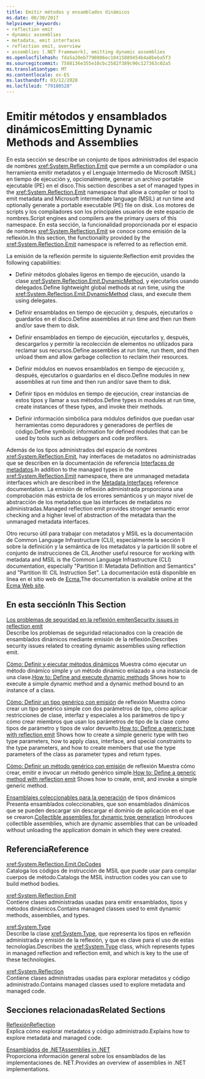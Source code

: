 ```yaml
---
title: Emitir métodos y ensamblados dinámicos
ms.date: 08/30/2017
helpviewer_keywords:
- reflection emit
- dynamic assemblies
- metadata, emit interfaces
- reflection emit, overview
- assemblies [.NET Framework], emitting dynamic assemblies
ms.openlocfilehash: fda5a20eb7798086ec10415889454b4a8beba5f3
ms.sourcegitcommit: 7588136e355e10cbc2582f389c90c127363c02a5
ms.translationtype: MT
ms.contentlocale: es-ES
ms.lasthandoff: 03/12/2020
ms.locfileid: "79180528"
---
```

# <a name="emitting-dynamic-methods-and-assemblies"></a><span data-ttu-id="30afa-102">Emitir métodos y ensamblados dinámicos</span><span class="sxs-lookup"><span data-stu-id="30afa-102">Emitting Dynamic Methods and Assemblies</span></span>

<span data-ttu-id="30afa-103">En esta sección se describe un conjunto de tipos administrados del espacio de nombres <xref:System.Reflection.Emit> que permite a un compilador o una herramienta emitir metadatos y el Lenguaje Intermedio de Microsoft (MSIL) en tiempo de ejecución y, opcionalmente, generar un archivo portable ejecutable (PE) en el disco.</span><span class="sxs-lookup"><span data-stu-id="30afa-103">This section describes a set of managed types in the <xref:System.Reflection.Emit> namespace that allow a compiler or tool to emit metadata and Microsoft intermediate language (MSIL) at run time and optionally generate a portable executable (PE) file on disk.</span></span> <span data-ttu-id="30afa-104">Los motores de scripts y los compiladores son los principales usuarios de este espacio de nombres.</span><span class="sxs-lookup"><span data-stu-id="30afa-104">Script engines and compilers are the primary users of this namespace.</span></span> <span data-ttu-id="30afa-105">En esta sección, la funcionalidad proporcionada por el espacio de nombres <xref:System.Reflection.Emit> se conoce como emisión de la reflexión.</span><span class="sxs-lookup"><span data-stu-id="30afa-105">In this section, the functionality provided by the <xref:System.Reflection.Emit> namespace is referred to as reflection emit.</span></span>  
  
<span data-ttu-id="30afa-106">La emisión de la reflexión permite lo siguiente:</span><span class="sxs-lookup"><span data-stu-id="30afa-106">Reflection emit provides the following capabilities:</span></span>  
  
- <span data-ttu-id="30afa-107">Definir métodos globales ligeros en tiempo de ejecución, usando la clase <xref:System.Reflection.Emit.DynamicMethod>, y ejecutarlos usando delegados.</span><span class="sxs-lookup"><span data-stu-id="30afa-107">Define lightweight global methods at run time, using the <xref:System.Reflection.Emit.DynamicMethod> class, and execute them using delegates.</span></span>  
  
- <span data-ttu-id="30afa-108">Definir ensamblados en tiempo de ejecución y, después, ejecutarlos o guardarlos en el disco.</span><span class="sxs-lookup"><span data-stu-id="30afa-108">Define assemblies at run time and then run them and/or save them to disk.</span></span>  
  
- <span data-ttu-id="30afa-109">Definir ensamblados en tiempo de ejecución, ejecutarlos y, después, descargarlos y permitir la recolección de elementos no utilizados para reclamar sus recursos.</span><span class="sxs-lookup"><span data-stu-id="30afa-109">Define assemblies at run time, run them, and then unload them and allow garbage collection to reclaim their resources.</span></span>  
  
- <span data-ttu-id="30afa-110">Definir módulos en nuevos ensamblados en tiempo de ejecución y, después, ejecutarlos o guardarlos en el disco.</span><span class="sxs-lookup"><span data-stu-id="30afa-110">Define modules in new assemblies at run time and then run and/or save them to disk.</span></span>  
  
- <span data-ttu-id="30afa-111">Definir tipos en módulos en tiempo de ejecución, crear instancias de estos tipos y llamar a sus métodos.</span><span class="sxs-lookup"><span data-stu-id="30afa-111">Define types in modules at run time, create instances of these types, and invoke their methods.</span></span>  
  
- <span data-ttu-id="30afa-112">Definir información simbólica para módulos definidos que puedan usar herramientas como depuradores y generadores de perfiles de código.</span><span class="sxs-lookup"><span data-stu-id="30afa-112">Define symbolic information for defined modules that can be used by tools such as debuggers and code profilers.</span></span>  
  
<span data-ttu-id="30afa-113">Además de los tipos administrados del espacio de nombres <xref:System.Reflection.Emit>, hay interfaces de metadatos no administradas que se describen en la documentación de referencia [Interfaces de metadatos](../unmanaged-api/metadata/metadata-interfaces.md).</span><span class="sxs-lookup"><span data-stu-id="30afa-113">In addition to the managed types in the <xref:System.Reflection.Emit> namespace, there are unmanaged metadata interfaces which are described in the [Metadata Interfaces](../unmanaged-api/metadata/metadata-interfaces.md) reference documentation.</span></span> <span data-ttu-id="30afa-114">La emisión de reflexión administrada proporciona una comprobación más estricta de los errores semánticos y un mayor nivel de abstracción de los metadatos que las interfaces de metadatos no administradas.</span><span class="sxs-lookup"><span data-stu-id="30afa-114">Managed reflection emit provides stronger semantic error checking and a higher level of abstraction of the metadata than the unmanaged metadata interfaces.</span></span>  
  
<span data-ttu-id="30afa-115">Otro recurso útil para trabajar con metadatos y MSIL es la documentación de Common Language Infrastructure (CLI), especialmente la sección II sobre la definición y la semántica de los metadatos y la partición III sobre el conjunto de instrucciones de CIL.</span><span class="sxs-lookup"><span data-stu-id="30afa-115">Another useful resource for working with metadata and MSIL is the Common Language Infrastructure (CLI) documentation, especially "Partition II: Metadata Definition and Semantics" and "Partition III: CIL Instruction Set".</span></span> <span data-ttu-id="30afa-116">La documentación está disponible en línea en el sitio web de [Ecma.](https://www.ecma-international.org/publications/standards/Ecma-335.htm)</span><span class="sxs-lookup"><span data-stu-id="30afa-116">The documentation is available online at the [Ecma Web site](https://www.ecma-international.org/publications/standards/Ecma-335.htm).</span></span>  
  
## <a name="in-this-section"></a><span data-ttu-id="30afa-117">En esta sección</span><span class="sxs-lookup"><span data-stu-id="30afa-117">In This Section</span></span>
  
[<span data-ttu-id="30afa-118">Los problemas de seguridad en la reflexión emiten</span><span class="sxs-lookup"><span data-stu-id="30afa-118">Security issues in reflection emit</span></span>](security-issues-in-reflection-emit.md)  
<span data-ttu-id="30afa-119">Describe los problemas de seguridad relacionados con la creación de ensamblados dinámicos mediante emisión de la reflexión.</span><span class="sxs-lookup"><span data-stu-id="30afa-119">Describes security issues related to creating dynamic assemblies using reflection emit.</span></span>  

<span data-ttu-id="30afa-120">[Cómo: Definir y ejecutar métodos dinámicos](how-to-define-and-execute-dynamic-methods.md) Muestra cómo ejecutar un método dinámico simple y un método dinámico enlazado a una instancia de una clase.</span><span class="sxs-lookup"><span data-stu-id="30afa-120">[How to: Define and execute dynamic methods](how-to-define-and-execute-dynamic-methods.md) Shows how to execute a simple dynamic method and a dynamic method bound to an instance of a class.</span></span>

<span data-ttu-id="30afa-121">[Cómo: Definir un tipo genérico con emisión](how-to-define-a-generic-type-with-reflection-emit.md) de reflexión Muestra cómo crear un tipo genérico simple con dos parámetros de tipo, cómo aplicar restricciones de clase, interfaz y especiales a los parámetros de tipo y cómo crear miembros que usan los parámetros de tipo de la clase como tipos de parámetro y tipos de valor devuelto.</span><span class="sxs-lookup"><span data-stu-id="30afa-121">[How to: Define a generic type with reflection emit](how-to-define-a-generic-type-with-reflection-emit.md) Shows how to create a simple generic type with two type parameters, how to apply class, interface, and special constraints to the type parameters, and how to create members that use the type parameters of the class as parameter types and return types.</span></span>

<span data-ttu-id="30afa-122">[Cómo: Definir un método genérico con emisión](how-to-define-a-generic-method-with-reflection-emit.md) de reflexión Muestra cómo crear, emitir e invocar un método genérico simple.</span><span class="sxs-lookup"><span data-stu-id="30afa-122">[How to: Define a generic method with reflection emit](how-to-define-a-generic-method-with-reflection-emit.md) Shows how to create, emit, and invoke a simple generic method.</span></span>

<span data-ttu-id="30afa-123">[Ensamblajes coleccionables para la generación](collectible-assemblies.md) de tipos dinámicos Presenta ensamblados coleccionables, que son ensamblados dinámicos que se pueden descargar sin descargar el dominio de aplicación en el que se crearon.</span><span class="sxs-lookup"><span data-stu-id="30afa-123">[Collectible assemblies for dynamic type generation](collectible-assemblies.md) Introduces collectible assemblies, which are dynamic assemblies that can be unloaded without unloading the application domain in which they were created.</span></span>
  
## <a name="reference"></a><span data-ttu-id="30afa-124">Referencia</span><span class="sxs-lookup"><span data-stu-id="30afa-124">Reference</span></span>  

<xref:System.Reflection.Emit.OpCodes>  
<span data-ttu-id="30afa-125">Cataloga los códigos de instrucción de MSIL que puede usar para compilar cuerpos de método.</span><span class="sxs-lookup"><span data-stu-id="30afa-125">Catalogs the MSIL instruction codes you can use to build method bodies.</span></span>  
  
<xref:System.Reflection.Emit>  
<span data-ttu-id="30afa-126">Contiene clases administradas usadas para emitir ensamblados, tipos y métodos dinámicos.</span><span class="sxs-lookup"><span data-stu-id="30afa-126">Contains managed classes used to emit dynamic methods, assemblies, and types.</span></span>  
  
<xref:System.Type>  
<span data-ttu-id="30afa-127">Describe la clase <xref:System.Type>, que representa los tipos en reflexión administrada y emisión de la reflexión, y que es clave para el uso de estas tecnologías.</span><span class="sxs-lookup"><span data-stu-id="30afa-127">Describes the <xref:System.Type> class, which represents types in managed reflection and reflection emit, and which is key to the use of these technologies.</span></span>  
  
<xref:System.Reflection>  
<span data-ttu-id="30afa-128">Contiene clases administradas usadas para explorar metadatos y código administrado.</span><span class="sxs-lookup"><span data-stu-id="30afa-128">Contains managed classes used to explore metadata and managed code.</span></span>  
  
## <a name="related-sections"></a><span data-ttu-id="30afa-129">Secciones relacionadas</span><span class="sxs-lookup"><span data-stu-id="30afa-129">Related Sections</span></span>  

[<span data-ttu-id="30afa-130">Reflexión</span><span class="sxs-lookup"><span data-stu-id="30afa-130">Reflection</span></span>](reflection.md)  
<span data-ttu-id="30afa-131">Explica cómo explorar metadatos y código administrado.</span><span class="sxs-lookup"><span data-stu-id="30afa-131">Explains how to explore metadata and managed code.</span></span>  
  
[<span data-ttu-id="30afa-132">Ensamblados de .NET</span><span class="sxs-lookup"><span data-stu-id="30afa-132">Assemblies in .NET</span></span>](../../standard/assembly/index.md)  
<span data-ttu-id="30afa-133">Proporciona información general sobre los ensamblados de las implementaciones de. NET.</span><span class="sxs-lookup"><span data-stu-id="30afa-133">Provides an overview of assemblies in .NET implementations.</span></span>
